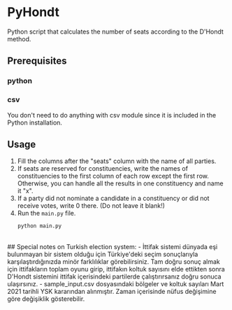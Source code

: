 # PyHondt
Python script that calculates the number of seats according to the D'Hondt method.

## Prerequisites
### python
### csv
You don't need to do anything with csv module since it is included in the Python installation.
<br>
## Usage
1. Fill the columns after the "seats" column with the name of all parties.
2. If seats are reserved for constituencies, write the names of constituencies to the first column of each row except the first row. Otherwise, you can handle all the results in one constituency and name it "x".
3. If a party did not nominate a candidate in a constituency or did not receive votes, write 0 there. (Do not leave it blank!)
4. Run the `main.py` file.
   ```sh
   python main.py
   ```
<br>
## Special notes on Turkish election system:
  - İttifak sistemi dünyada eşi bulunmayan bir sistem olduğu için Türkiye'deki seçim sonuçlarıyla karşılaştırdığınızda minör farklılıklar görebilirsiniz. Tam doğru sonuç almak için ittifakların toplam oyunu girip, ittifakın koltuk sayısını elde ettikten sonra D'Hondt sistemini ittifak içerisindeki partilerde çalıştırırsanız doğru sonuca ulaşırsınız.
  - sample_input.csv dosyasındaki bölgeler ve koltuk sayıları Mart 2021 tarihli YSK kararından alınmıştır. Zaman içerisinde nüfus değişimine göre değişiklik gösterebilir.
